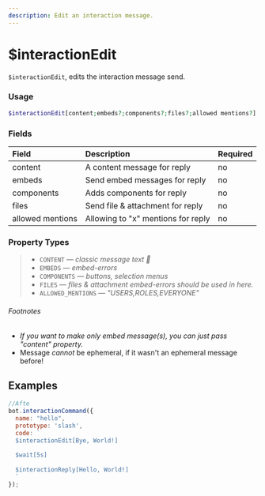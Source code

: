 ```yaml
---
description: Edit an interaction message.
---
```


# $interactionEdit

`$interactionEdit`, edits the interaction message send. 

### Usage 

```php
$interactionEdit[content;embeds?;components?;files?;allowed mentions?]
```

### Fields

| Field | Description | Required |
| :--- | :--- | :--- |
| content | A content message for reply | no |
| embeds | Send embed messages for reply | no |
| components | Adds components for reply | no |
| files | Send file & attachment for reply | no |
| allowed mentions | Allowing to "x" mentions for reply | no |

### Property Types

> * `CONTENT` — *classic message text 🤠*
> * `EMBEDS` — *embed-errors*
> * `COMPONENTS` — *buttons, selection menus*
> * `FILES` — *files & attachment embed-errors should be used in here.*
> * `ALLOWED_MENTIONS` — *"USERS,ROLES,EVERYONE"*

###### Footnotes

* *If you want to make only embed message(s), you can just pass "content" property.*
* Message *cannot* be ephemeral, if it wasn't an ephemeral message before!

## Examples

```javascript
//Afte
bot.interactionCommand({
  name: "hello",
  prototype: 'slash',
  code: `
  $interactionEdit[Bye, World!]
  
  $wait[5s]
  
  $interactionReply[Hello, World!]
  `
});
```
